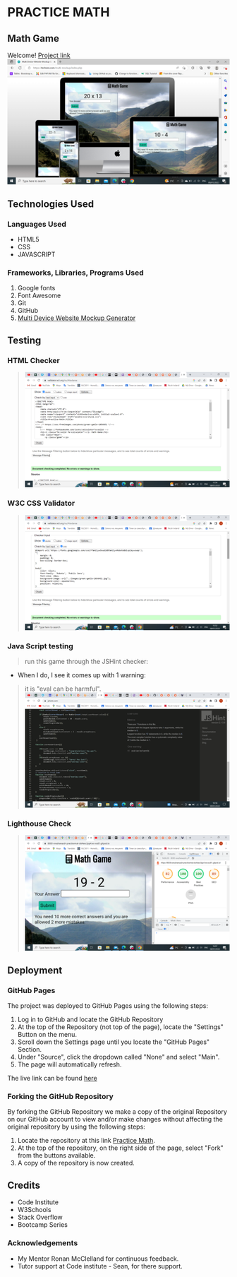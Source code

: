 # PRACTICE MATH

## Math Game

Welcome! [Project link](https://snezhanazdravkova.github.io/practice-math/)
![View](/assets/images/mockup.png)



## Technologies Used


### Languages Used
- HTML5
- CSS
- JAVASCRIPT

### Frameworks, Libraries, Programs Used
1. Google fonts
2. Font Awesome
3. Git
4. GitHub
5. [Multi Device Website Mockup Generator](https://techsini.com/multi-mockup/)



## Testing

### HTML Checker
> ![No Errors found](/assets/images/html_test.png)
### W3C CSS Validator
> ![No Errors or Warnings found](/assets/images/css_test.png)
### Java Script testing
> run this game through the JSHint checker:
- When I do, I see it comes up with 1 warning:
> it is "eval can be harmful".
![JSHint Checker](/assets/images/js_test.png)
### Lighthouse Check
> ![Image available](/assets/images/lighthouse_test.png)

## Deployment
### GitHub Pages
The project was deployed to GitHub Pages using the following steps:
1. Log in to GitHub and locate the GitHub Repository
2. At the top of the Repository (not top of the page), locate the "Settings" Button on the menu.
3. Scroll down the Settings page until you locate the "GitHub Pages" Section.
4. Under "Source", click the dropdown called "None" and select "Main".
5. The page will automatically refresh.

The live link can be found [here](https://snezhanazdravkova.github.io/practice-math/)

### Forking the GitHub Repository
By forking the GitHub Repository we make a copy of the original Repository on our GitHub account to view and/or make changes without affecting the original repository by using the following steps:
1. Locate the repository at this link [Practice Math](https://github.com/SnezhanaZdravkova/practice-math).
2. At the top of the repository, on the right side of the page, select "Fork" from the buttons available.
3. A copy of the repository is now created.

## Credits
- Code Institute
- W3Schools
- Stack Overflow
- Bootcamp Series

### Acknowledgements
- My Mentor Ronan McClelland for continuous feedback.
- Tutor support at Code institute - Sean, for there support. 